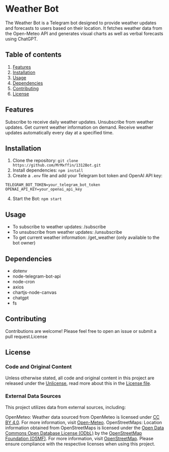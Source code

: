 # Weather Bot
The Weather Bot is a Telegram bot designed to provide weather updates and forecasts to users based on their location. It fetches weather data from the Open-Meteo API and generates visual charts as well as verbal forecasts using ChatGPT.

## Table of contents
1. [Features](#features)
2. [Installation](#installation)
3. [Usage](#usage)
4. [Dependencies](#dependencies)
5. [Contributing](#contributing)
6. [License](#license)

## Features
Subscribe to receive daily weather updates.
Unsubscribe from weather updates.
Get current weather information on demand.
Receive weather updates automatically every day at a specified time.
## Installation
1. Clone the repository: ```git clone https://github.com/MrMxffin/1312Bot.git```
2. Install dependencies: ```npm install```
3. Create a `.env` file and add your Telegram bot token and OpenAI API key:
```env
TELEGRAM_BOT_TOKEN=your_telegram_bot_token
OPENAI_API_KEY=your_openai_api_key
```
4. Start the Bot: ```npm start```
## Usage 
- To subscribe to weather updates: /subscribe
- To unsubscribe from weather updates: /unsubscribe
- To get current weather information: /get_weather (only available to the bot owner)
## Dependencies
- dotenv
- node-telegram-bot-api
- node-cron
- axios
- chartjs-node-canvas
- chatgpt
- fs
## Contributing
Contributions are welcome! Please feel free to open an issue or submit a pull request.License
## License
### Code and Original Content
Unless otherwise stated, all code and original content in this project are released under the [Unlicense](unlicense.org), read more about this in the [License file](LICENSE).

### External Data Sources
This project utilizes data from external sources, including:

OpenMeteo: Weather data sourced from OpenMeteo is licensed under [CC BY 4.0](https://creativecommons.org/licenses/by-sa/4.0/deed.de). For more information, visit [Open-Meteo](https://open-meteo.com/).
OpenStreetMaps: Location information obtained from OpenStreetMaps is licensed under the [Open Data Commons Open Database License (ODbL)](http://www.openstreetmap.org/copyright) by the [OpenStreetMap Foundation (OSMF)](https://osmfoundation.org/). For more information, visit [OpenStreetMap](https://www.openstreetmap.org/copyright).
Please ensure compliance with the respective licenses when using this project.
